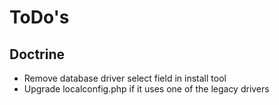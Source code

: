 
# ToDo's


## Doctrine

- Remove database driver select field in install tool
- Upgrade localconfig.php if it uses one of the legacy drivers
